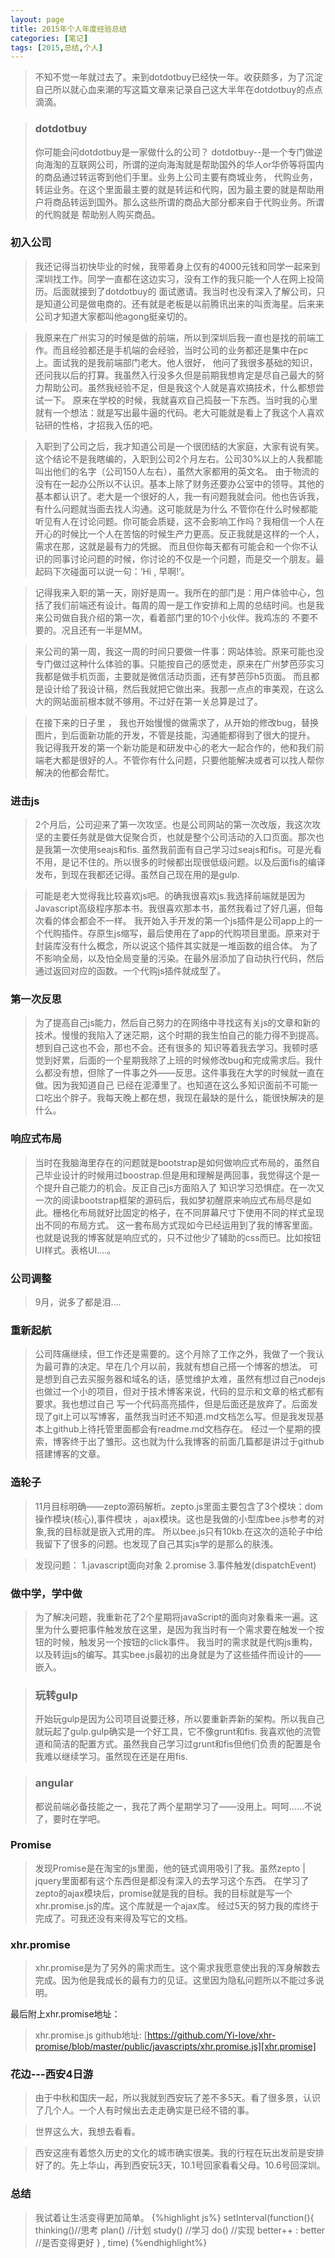 ```yaml
---
layout: page
title: 2015年个人年度经验总结
categories: [笔记]
tags: [2015,总结,个人]
---
```


>不知不觉一年就过去了。来到dotdotbuy已经快一年。收获颇多，为了沉淀自己所以就心血来潮的写这篇文章来记录自己这大半年在dotdotbuy的点点滴滴。

>### dotdotbuy
>你可能会问dotdotbuy是一家做什么的公司？
>dotdotbuy--是一个专门做逆向海淘的互联网公司，所谓的逆向海淘就是帮助国外的华人or华侨等将国内的商品通过转运寄到他们手里。业务上公司主要有商城业务，
>代购业务，转运业务。在这个里面最主要的就是转运和代购，因为最主要的就是帮助用户将商品转运到国外。那么这些所谓的商品大部分都来自于代购业务。所谓的代购就是
>帮助别人购买商品。

### 初入公司

>    我还记得当初快毕业的时候，我带着身上仅有的4000元钱和同学一起来到深圳找工作。同学一直都在这边实习，没有工作的我只能一个人在网上投简历。后面就接到了dotdotbuy的
>面试邀请。我当时也没有深入了解公司，只是知道公司是做电商的。还有就是老板是以前腾讯出来的叫贡海星。后来来公司才知道大家都叫他agong挺亲切的。

>    我原来在广州实习的时候是做的前端，所以到深圳后我一直也是找的前端工作。而且经验都还是手机端的会经验，当时公司的业务都还是集中在pc上。面试我的是我前端部门老大。他人很好，
>他问了我很多基础的知识，还问我以后的打算。我虽然入行没多久但是前期我想肯定是尽自己最大的努力帮助公司。虽然我经验不足，但是我这个人就是喜欢搞技术，什么都想尝试一下。
>原来在学校的时候，我就喜欢自己捣鼓一下东西。当时我的心里就有一个想法：就是写出最牛逼的代码。老大可能就是看上了我这个人喜欢钻研的性格，才招我入伍的吧。

>    入职到了公司之后，我才知道公司是一个很团结的大家庭，大家有说有笑。这个结论不是我瞎编的，入职到公司2个月左右。公司30%以上的人我都能叫出他们的名字（公司150人左右），虽然大家都用的英文名。
>由于物流的没有在一起办公所以不认识。基本上除了财务还要办公室中的领导。其他的基本都认识了。老大是一个很好的人，我一有问题我就会问。他也告诉我，有什么问题就当面去找人沟通。这可能就是为什么
>不管你在什么时候都能听见有人在讨论问题。你可能会质疑，这不会影响工作吗？我相信一个人在开心的时候比一个人在苦恼的时候生产力更高。反正我就是这样的一个人，需求在那，这就是最有力的凭据。
>而且但你每天都有可能会和一个你不认识的同事讨论问题的时候，你讨论的不仅是一个问题，而是交一个朋友。最起码下次碰面可以说一句：‘Hi , 早啊!’。

>    记得我来入职的第一天，刚好是周一。我所在的部门是：用户体验中心，包括了我们前端还有设计。每周的周一是工作安排和上周的总结时间。也是我来公司做自我介绍的第一次，看着部门里的10个小伙伴。我鸡冻的
>不要不要的。况且还有一半是MM。

>   来公司的第一周，我这一周的时间只要做一件事：网站体验。原来可能也没专门做过这种什么体验的事。只能按自己的感觉走，原来在广州梦芭莎实习我都是做手机页面，主要就是微信活动页面，还有梦芭莎h5页面。
>而且都是设计给了我设计稿，然后我就把它做出来。我那一点点的审美观，在这么大的网站面前根本就不够用。不过好在第一关总算是过了。

>    在接下来的日子里 ， 我也开始慢慢的做需求了，从开始的修改bug，替换图片，到后面新功能的开发，不管是技能，沟通能都得到了很大的提升。
>我记得我开发的第一个新功能是和研发中心的老大一起合作的，他和我们前端老大都是很好的人。不管你有什么问题，只要他能解决或者可以找人帮你解决的他都会帮忙。

### 进击js
>    2个月后，公司迎来了第一次攻坚。也是公司网站的第一次改版，我这次攻坚的主要任务就是做大促聚合页，也就是整个公司活动的入口页面。那次也是我第一次使用seajs和fis.
>虽然我前面有自己学习过seajs和fis。可是光看不用，是记不住的。所以很多的时候都出现很低级问题。以及后面fis的编译发布，到现在我都还记得。虽然自己现在用的是gulp.

>   可能是老大觉得我比较喜欢js吧。的确我很喜欢js.我选择前端就是因为Javascript高级程序那本书。我很喜欢那本书，虽然我看过了好几遍，但每次看的体会都会不一样。
>我开始入手开发的第一个js插件是公司app上的一个代购插件。存原生js缩写，最后使用在了app的代购项目里面。原来对于封装库没有什么概念，所以说这个插件其实就是一堆函数的组合体。
>为了不影响全局，以及怕全局变量的污染。在最外层添加了自动执行代码，然后通过返回对应的函数。一个代购js插件就成型了。

### 第一次反思
>   为了提高自己js能力，然后自己努力的在网络中寻找这有关js的文章和新的技术。慢慢的我陷入了迷茫期，这个时期的我生怕自己的能力得不到提高。想到自己这也不会，那也不会。还有很多的
>知识等着我去学习。我顿时感觉到好累，后面的一个星期我除了上班的时候修改bug和完成需求后。我什么都没有想，但除了一件事之外——反思。这件事我在大学的时候就一直在做。因为我知道自己
>已经在泥潭里了。也知道在这么多知识面前不可能一口吃出个胖子。我每天晚上都在想，我现在最缺的是什么，能很快解决的是什么。

### 响应式布局
>   当时在我脑海里存在的问题就是bootstrap是如何做响应式布局的，虽然自己毕业设计的时候用过boostrap.但是用和理解是两回事，我觉得这个是一个提升自己能力的机会。反正自己js方面陷入了
>知识学习恐惧症。在一次又一次的阅读bootstrap框架的源码后，我如梦初醒原来响应式布局尽是如此。栅格化布局就好比固定的格子，在不同屏幕尺寸下使用不同的样式呈现出不同的布局方式。
>这一套布局方式现如今已经运用到了我的博客里面。也就是说我的博客就是响应式的，只不过他少了辅助的css而已。比如按钮UI样式。表格UI....。

### 公司调整
>   9月，说多了都是泪....

### 重新起航
>   公司阵痛继续，但工作还是需要的。这个月除了工作之外，我做了一个我认为最可靠的决定。早在几个月以前，我就有想自己搭一个博客的想法。
>可是想到自己去买服务器和域名的话，感觉维护太难，虽然有想过自己nodejs也做过一个小的项目，但对于技术博客来说，代码的显示和文章的格式都有要求。我也想过自己
>写一个代码高亮插件，但是后面还是放弃了。后面发现了git上可以写博客，虽然我当时还不知道.md文档怎么写。但是我发现基本上github上待托管里面都会有readme.md文档存在。
>经过一个星期的摸索，博客终于出了雏形。这也就为什么我博客的前面几篇都是讲过于github搭建博客的文章。

### 造轮子
>   11月目标明确——zepto源码解析。zepto.js里面主要包含了3个模块：dom操作模块(核心),事件模块 ，ajax模块。这也是我做的小型库bee.js参考的对象,我的目标就是嵌入式用的库。
>所以bee.js只有10kb.在这次的造轮子中给我留下了很多的问题。也发现了自己其实js学的是那么的肤浅。

>发现问题：
>   1.javascript面向对象
>   2.promise
>   3.事件触发(dispatchEvent)

### 做中学，学中做
>   为了解决问题，我重新花了2个星期将javaScript的面向对象看来一遍。这里为什么要把事件触发放在这里，是因为我当时有一个需求要在触发一个按钮的时候，触发另一个按钮的click事件。
>我当时的需求就是代购js重构，以及转运js的编写。其实bee.js最初的出身就是为了这些插件而设计的——嵌入。

>### 玩转gulp
>   开始玩gulp是因为公司项目说要迁移，所以要重新弄新的架构。所以我自己就玩起了gulp.gulp确实是一个好工具，它不像grunt和fis.
>我喜欢他的流管道和简洁的配置方式。虽然我自己学习过grunt和fis但他们负责的配置是令我难以继续学习。虽然现在还是在用fis.

>### angular
>   都说前端必备技能之一，我花了两个星期学习了——没用上。呵呵......不说了，要时在学吧。

### Promise
>   发现Promise是在淘宝的js里面，他的链式调用吸引了我。虽然zepto | jquery里面都有这个东西但是都没有深入的去学习这个东西。
>在学习了zepto的ajax模块后，promise就是我的目标。我的目标就是写一个xhr.promise.js的库。这个库就是一个ajax库。
>经过5天的努力我的库终于完成了。可我还没有来得及写它的文档。

###  xhr.promise
>   xhr.promise是为了另外的需求而生。这个需求我愿意使出我的浑身解数去完成。因为他是我成长的最有力的见证。这里因为隐私问题所以不能过多说明。

最后附上xhr.promise地址：

>xhr.promise.js github地址: [https://github.com/Yi-love/xhr-promise/blob/master/public/javascripts/xhr.promise.js][xhr.promise]

[xhr.promise]:https://github.com/Yi-love/xhr-promise/blob/master/public/javascripts/xhr.promise.js

### 花边---西安4日游
>  由于中秋和国庆一起，所以我就到西安玩了差不多5天。看了很多景，认识了几个人。一个人有时候出去走走确实是已经不错的事。

>世界这么大，我想去看看。

>西安这座有着悠久历史的文化的城市确实很美。我的行程在玩出发前是安排好了的。先上华山，再到西安玩3天，10.1号回家看看父母。10.6号回深圳。


### 总结
>   我试着让生活变得更加简单。
{%highlight js%}
   setInterval(function(){
      thinking()//思考
      plan()    //计划
      study()   //学习
      do()      //实现
      better++ : better //是否变得更好
   } , time)
{%endhighlight%}

























































